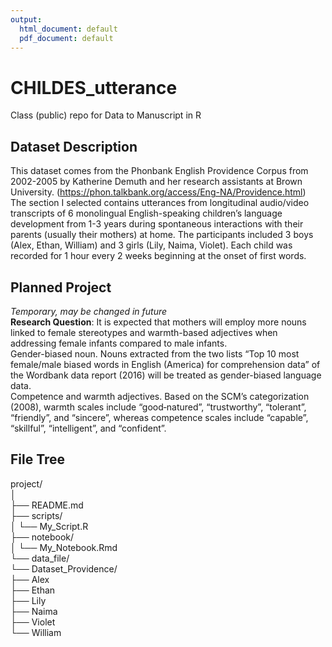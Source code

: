 ```yaml
---
output:
  html_document: default
  pdf_document: default
---
```

# CHILDES_utterance
Class (public) repo for Data to Manuscript in R

## Dataset Description
This dataset comes from the Phonbank English Providence Corpus from 2002-2005 by Katherine Demuth and her research assistants at Brown University. (https://phon.talkbank.org/access/Eng-NA/Providence.html)   
  The section I selected contains utterances from longitudinal audio/video transcripts of 6 monolingual English-speaking children’s language development from 1-3 years during spontaneous interactions with their parents (usually their mothers) at home. The participants included 3 boys (Alex, Ethan, William) and 3 girls (Lily, Naima, Violet). Each child was recorded for 1 hour every 2 weeks beginning at the onset of first words. 

## Planned Project 
*Temporary, may be changed in future*  
**Research Question**: It is expected that mothers will employ more nouns linked to female stereotypes and warmth-based adjectives when addressing female infants compared to male infants.  
Gender-biased noun. Nouns extracted from the two lists “Top 10 most female/male biased words in English (America) for comprehension data” of the Wordbank data report (2016) will be treated as gender-biased language data.  
Competence and warmth adjectives. Based on the SCM’s categorization (2008), warmth scales include “good‐natured”, “trustworthy”, “tolerant”, “friendly”, and “sincere”, whereas competence scales include “capable”, “skillful”, “intelligent”, and “confident”.

## File Tree
project/  
│  
├── README.md  
├── scripts/  
│   └── My_Script.R  
├── notebook/  
│   └── My_Notebook.Rmd  
└── data_file/  
    └── Dataset_Providence/  
        ├── Alex  
        ├── Ethan  
        ├── Lily  
        ├── Naima  
        ├── Violet  
        └── William  
 
